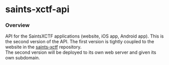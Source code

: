 # saints-xctf-api

### Overview

API for the SaintsXCTF applications (website, iOS app, Android app).  This is the second version of the API.  The first 
version is tightly coupled to the website in the [saints-xctf](https://github.com/AJarombek/saints-xctf) repository.  
The second version will be deployed to its own web server and given its own subdomain.